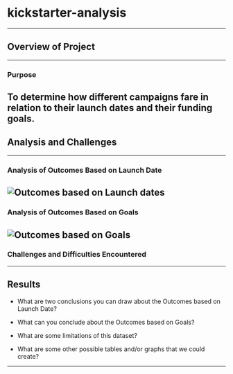 # kickstarter-analysis
---
## Overview of Project

---
### Purpose
To determine how different campaigns fare in relation to their launch dates and their funding goals.
---
## Analysis and Challenges

---
### Analysis of Outcomes Based on Launch Date

![Outcomes based on Launch dates](kickstarter-analysis/Resources/Theater-Outcomes-vs-Launch.png)
---
### Analysis of Outcomes Based on Goals

![Outcomes based on Goals](kickstarter-analysis/Resources/Outcomes-vs-Goals.png)
---
### Challenges and Difficulties Encountered

---
## Results

- What are two conclusions you can draw about the Outcomes based on Launch Date?

- What can you conclude about the Outcomes based on Goals?

- What are some limitations of this dataset?

- What are some other possible tables and/or graphs that we could create?

---
